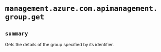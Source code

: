 # `management.azure.com.apimanagement.group.get`

## `summary`
Gets the details of the group specified by its identifier.


